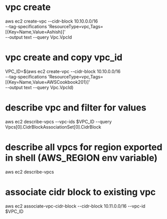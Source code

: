 # vpc create 
aws ec2 create-vpc --cidr-block 10.10.0.0/16 \
	--tag-specifications 'ResourceType=vpc,Tags=[{Key=Name,Value=Ashish}]' \
	--output text --query Vpc.VpcId

# vpc create and copy vpc_id
VPC_ID=$(aws ec2 create-vpc --cidr-block 10.10.0.0/16 \
	--tag-specifications 'ResourceType=vpc,Tags=[{Key=Name,Value=AWSCookbook201}]' \
	--output text --query Vpc.VpcId)
	

# describe vpc and filter for values
aws ec2 describe-vpcs --vpc-ids $VPC_ID --query Vpcs[0].CidrBlockAssociationSet[0].CidrBlock

# describe all vpcs for region exported in shell (AWS_REGION env variable) 
aws ec2 describe-vpcs 

# associate cidr block to existing vpc
aws ec2 associate-vpc-cidr-block --cidr-block 10.11.0.0/16 --vpc-id $VPC_ID